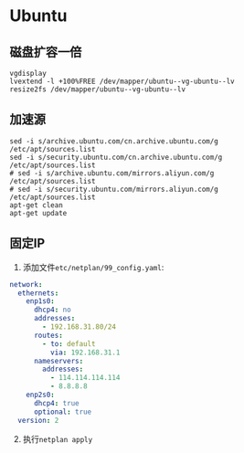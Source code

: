 # Ubuntu

## 磁盘扩容一倍

```shell
vgdisplay
lvextend -l +100%FREE /dev/mapper/ubuntu--vg-ubuntu--lv
resize2fs /dev/mapper/ubuntu--vg-ubuntu--lv
```

## 加速源


```shell
sed -i s/archive.ubuntu.com/cn.archive.ubuntu.com/g /etc/apt/sources.list
sed -i s/security.ubuntu.com/cn.archive.ubuntu.com/g /etc/apt/sources.list
# sed -i s/archive.ubuntu.com/mirrors.aliyun.com/g /etc/apt/sources.list
# sed -i s/security.ubuntu.com/mirrors.aliyun.com/g /etc/apt/sources.list
apt-get clean
apt-get update
```

## 固定IP

1. 添加文件`etc/netplan/99_config.yaml`:

```yaml
network:
  ethernets:
    enp1s0:
      dhcp4: no
      addresses:
        - 192.168.31.80/24
      routes:
        - to: default
          via: 192.168.31.1
      nameservers:
        addresses:
          - 114.114.114.114
          - 8.8.8.8
    enp2s0:
      dhcp4: true
      optional: true
  version: 2
```

2. 执行`netplan apply`
